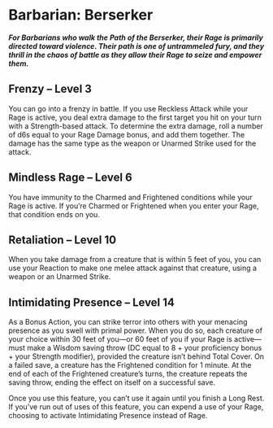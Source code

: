 # Barbarian: Berserker

***For Barbarians who walk the Path of the Berserker, their Rage is primarily directed toward violence. Their path is one of untrammeled fury, and they thrill in the chaos of battle as they allow their Rage to seize and empower them.***

## Frenzy – Level 3

You can go into a frenzy in battle. If you use Reckless Attack while your Rage is active, you deal extra damage to the first target you hit on your turn with a Strength-based attack. To determine the extra damage, roll a number of d6s equal to your Rage Damage bonus, and add them together. The damage has the same type as the weapon or Unarmed Strike used for the attack.

## Mindless Rage – Level 6

You have immunity to the Charmed and Frightened conditions while your Rage is active. If you’re Charmed or Frightened when you enter your Rage, that condition ends on you.

## Retaliation – Level 10

When you take damage from a creature that is within 5 feet of you, you can use your Reaction to make one melee attack against that creature, using a weapon or an Unarmed Strike.

## Intimidating Presence – Level 14

As a Bonus Action, you can strike terror into others with your menacing presence as you swell with primal power. When you do so, each creature of your choice within 30 feet of you—or 60 feet of you if your Rage is active—must make a Wisdom saving throw (DC equal to 8 + your proficiency bonus + your Strength modifier), provided the creature isn’t behind Total Cover. On a failed save, a creature has the Frightened condition for 1 minute. At the end of each of the Frightened creature’s turns, the creature repeats the saving throw, ending the effect on itself on a successful save.

Once you use this feature, you can’t use it again until you finish a Long Rest. If you’ve run out of uses of this feature, you can expend a use of your Rage, choosing to activate Intimidating Presence instead of Rage.
